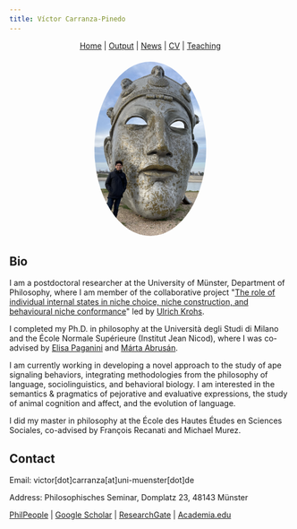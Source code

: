 ```yaml
---
title: Víctor Carranza-Pinedo
---
```


<div style="text-align: center;">
  <a href="https://carranza-pinedo.github.io">Home</a> | 
  <a href="https://carranza-pinedo.github.io/output">Output</a> | 
  <a href="https://carranza-pinedo.github.io/news">News</a> | 
  <a href="https://carranza-pinedo.github.io/cv">CV</a> |
  <a href="https://carranza-pinedo.github.io/teaching">Teaching</a>
</div>

<div style="text-align: center; margin-top: 20px;">
  <img src="images/IMG_0579.jpeg" alt="Víctor Carranza-Pinedo" width="200" style="border-radius: 50%;"/>
</div>

## Bio

I am a postdoctoral researcher at the University of Münster, Department of Philosophy, where I am member of the collaborative project "[The role of individual internal states in niche choice, niche construction, and behavioural niche conformance](https://www.uni-bielefeld.de/fakultaeten/biologie/forschung/verbuende/sfb_nc3/projects/d01ph2#comp_00005c3e9e38_00000000a7_0131)" led by [Ulrich Krohs](https://www.uni-muenster.de/PhilSem/mitglieder/krohs/krohs.html). 

I completed my Ph.D. in philosophy at the Università degli Studi di Milano and the École Normale Supérieure (Institut Jean Nicod), where I was co-advised by [Elisa Paganini](https://www.unimi.it/en/ugov/person/elisa-paganini) and [Márta Abrusán](https://sites.google.com/site/martaabrusan/).

I am currently working in developing a novel approach to the study of ape signaling behaviors, integrating methodologies from the philosophy of language, sociolinguistics, and behavioral biology. I am interested in the semantics & pragmatics of pejorative and evaluative expressions, the study of animal cognition and affect, and the evolution of language.

I did my master in philosophy at the École des Hautes Études en Sciences Sociales, co-advised by François Recanati and Michael Murez.

## Contact

Email: victor[dot]carranza[at]uni-muenster[dot]de

Address: Philosophisches Seminar, Domplatz 23, 48143 Münster

<p style="text-align: left;">
  <a href="https://philpeople.org/profiles/victor-carranza-pinedo" target="_blank">PhilPeople</a> |
  <a href="https://scholar.google.com/citations?user=thxJEMgAAAAJ&hl=es&oi=ao" target="_blank">Google Scholar</a> |
  <a href="https://www.researchgate.net/profile/Victor-Carranza-Pinedo" target="_blank">ResearchGate</a> |
  <a href="https://uni-m.academia.edu/VíctorCarranzaPinedo">Academia.edu</a>
</p>


